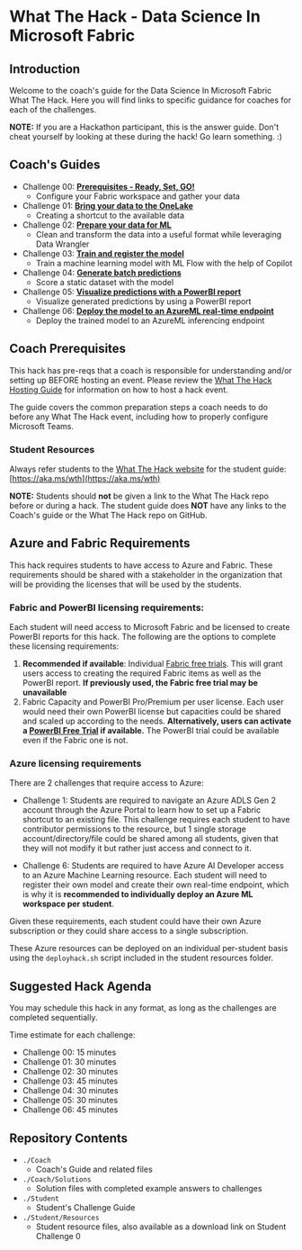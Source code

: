 # What The Hack - Data Science In Microsoft Fabric

## Introduction

Welcome to the coach's guide for the Data Science In Microsoft Fabric What The Hack. Here you will find links to specific guidance for coaches for each of the challenges.

**NOTE:** If you are a Hackathon participant, this is the answer guide. Don't cheat yourself by looking at these during the hack! Go learn something. :)

## Coach's Guides

- Challenge 00: **[Prerequisites - Ready, Set, GO!](./Solution-00.md)**
	 - Configure your Fabric workspace and gather your data
- Challenge 01: **[Bring your data to the OneLake](./Solution-01.md)**
	 - Creating a shortcut to the available data
- Challenge 02: **[Prepare your data for ML](./Solution-02.md)**
	 - Clean and transform the data into a useful format while leveraging Data Wrangler
- Challenge 03: **[Train and register the model](./Solution-03.md)**
	 - Train a machine learning model with ML Flow with the help of Copilot
- Challenge 04: **[Generate batch predictions](./Solution-04.md)**
	 - Score a static dataset with the model
- Challenge 05: **[Visualize predictions with a PowerBI report ](./Solution-05.md)**
	 - Visualize generated predictions by using a PowerBI report
- Challenge 06: **[Deploy the model to an AzureML real-time endpoint](./Solution-06.md)**
	 - Deploy the trained model to an AzureML inferencing endpoint

## Coach Prerequisites

This hack has pre-reqs that a coach is responsible for understanding and/or setting up BEFORE hosting an event. Please review the [What The Hack Hosting Guide](https://aka.ms/wthhost) for information on how to host a hack event.

The guide covers the common preparation steps a coach needs to do before any What The Hack event, including how to properly configure Microsoft Teams.

### Student Resources

Always refer students to the [What The Hack website](https://aka.ms/wth) for the student guide: [https://aka.ms/wth](https://aka.ms/wth)

**NOTE:** Students should **not** be given a link to the What The Hack repo before or during a hack. The student guide does **NOT** have any links to the Coach's guide or the What The Hack repo on GitHub.


## Azure and Fabric Requirements

This hack requires students to have access to Azure and Fabric. These requirements should be shared with a stakeholder in the organization that will be providing the licenses that will be used by the students.

### Fabric and PowerBI licensing requirements:

Each student will need access to Microsoft Fabric and be licensed to create PowerBI reports for this hack. The following are the options to complete these licensing requirements:

1. **Recommended if available**: Individual [Fabric free trials](https://learn.microsoft.com/en-us/fabric/get-started/fabric-trial#start-the-fabric-capacity-trial). This will grant users access to creating the required Fabric items as well as the PowerBI report. **If previously used, the Fabric free trial may be unavailable**
2. Fabric Capacity and PowerBI Pro/Premium per user license. Each user would need their own PowerBI license but capacities could be shared and scaled up according to the needs. **Alternatively, users can activate a [PowerBI Free Trial](https://learn.microsoft.com/en-us/power-bi/fundamentals/service-self-service-signup-for-power-bi) if available.** The PowerBI trial could be available even if the Fabric one is not.


### Azure licensing requirements

There are 2 challenges that require access to Azure:

- Challenge 1: Students are required to navigate an Azure ADLS Gen 2 account through the Azure Portal to learn how to set up a Fabric shortcut to an existing file. This challenge requires each student to have contributor permissions to the resource, but 1 single storage account/directory/file could be shared among all students, given that they will not modify it but rather just access and connect to it.

- Challenge 6: Students are required to have Azure AI Developer access to an Azure Machine Learning resource. Each student will need to register their own model and create their own real-time endpoint, which is why it is **recommended to individually deploy an Azure ML workspace per student**.

Given these requirements, each student could have their own Azure subscription or they could share access to a single subscription.

These Azure resources can be deployed on an individual per-student basis using the `deployhack.sh` script included in the student resources folder.

## Suggested Hack Agenda 

You may schedule this hack in any format, as long as the challenges are completed sequentially.

Time estimate for each challenge:
- Challenge 00: 15 minutes
- Challenge 01: 30 minutes
- Challenge 02: 30 minutes
- Challenge 03: 45 minutes
- Challenge 04: 30 minutes
- Challenge 05: 30 minutes
- Challenge 06: 45 minutes

## Repository Contents

- `./Coach`
  - Coach's Guide and related files
- `./Coach/Solutions`
  - Solution files with completed example answers to challenges
- `./Student`
  - Student's Challenge Guide
- `./Student/Resources`
  - Student resource files, also available as a download link on Student Challenge 0
